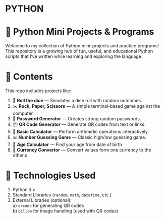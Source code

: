 # PYTHON
# 🐍 Python Mini Projects & Programs

Welcome to my collection of Python mini-projects and practice programs! This repository is a growing hub of fun, useful, and educational Python scripts that I’ve written while learning and exploring the language.

# 📁 Contents
This repo includes projects like:

1. 🎲 **Roll the dice** — Simulates a dice roll with random outcomes.
2. ✂️ **Rock, Paper, Scissors** — A simple terminal-based game against the computer.
3. 🔐 **Password Generator** — Creates strong random passwords.
4. 📦 **QR Code Generator** — Generate QR codes from text or links.
5. 🧮 **Basic Calculator** — Perform arithmetic operations interactively.
6. 📊 **Number Guessing Game** — Classic high/low guessing game.
7. 📆 **Age Calculator** — Find your age from date of birth
8. 💱 **Currency Convertor** — Convert values form one currency to the other.s

# 🔧 Technologies Used

1. Python 3.x
2. Standard Libraries (`random`, `math`, `datetime`, etc.)
3. External Libraries (optional):  
  a) `qrcode` for generating QR codes  
  b) `pillow` for image handling (used with QR codes)
